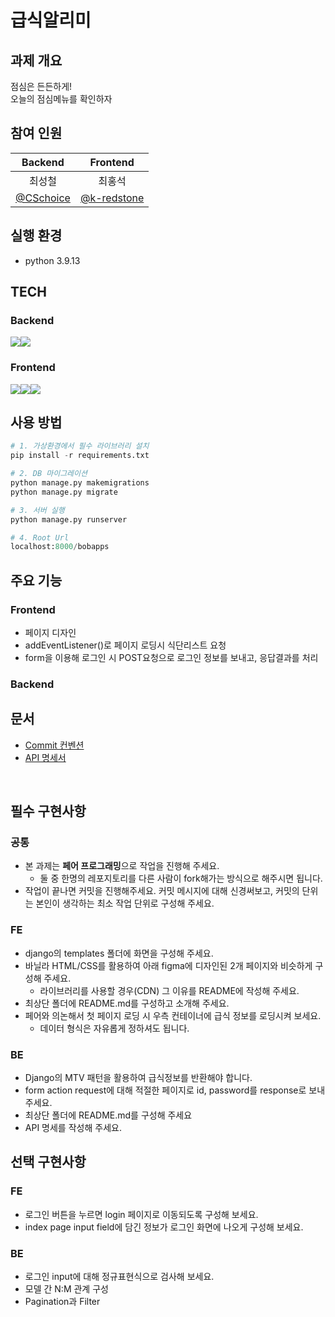 # 급식알리미

## 과제 개요

점심은 든든하게!  
오늘의 점심메뉴를 확인하자

## 참여 인원

|Backend|Frontend| 
|:----:|:----:|
|최성철|최홍석|
|[@CSchoice](https://github.com/CSchoice)|[@k-redstone](https://github.com/k-redstone)|

## 실행 환경

 - python 3.9.13


## TECH
 ### Backend

  <img src="https://img.shields.io/badge/Python-3776AB?style=for-the-badge&logo=Python&logoColor=white"/><img src="https://img.shields.io/badge/django-092E20?style=for-the-badge&logo=django&logoColor=white"/>

### Frontend

  <img src="https://img.shields.io/badge/html5-E34F26?style=for-the-badge&logo=html5&logoColor=white"/><img src="https://img.shields.io/badge/CSS3-1572B6?style=for-the-badge&logo=CSS3&logoColor=white"/><img src="https://img.shields.io/badge/javascript-F7DF1E?style=for-the-badge&logo=javascript&logoColor=white"/>




## 사용 방법
```python
# 1. 가상환경에서 필수 라이브러리 설치
pip install -r requirements.txt

# 2. DB 마이그레이션
python manage.py makemigrations
python manage.py migrate

# 3. 서버 실행
python manage.py runserver

# 4. Root Url
localhost:8000/bobapps

```


## 주요 기능

### Frontend
- 페이지 디자인
- addEventListener()로 페이지 로딩시 식단리스트 요청
- form을 이용해 로그인 시 POST요청으로 로그인 정보를 보내고, 응답결과를 처리

### Backend



## 문서
 - [Commit 컨벤션](./docs/GIT_convention)
 - [API 명세서](./docs/API_DOCS)



<br/>

## 필수 구현사항

### 공통
- 본 과제는 **페어 프로그래밍**으로 작업을 진행해 주세요.
    - 둘 중 한명의 레포지토리를 다른 사람이 fork해가는 방식으로 해주시면 됩니다.
- 작업이 끝나면 커밋을 진행해주세요. 커밋 메시지에 대해 신경써보고, 커밋의 단위는 본인이 생각하는 최소 작업 단위로 구성해 주세요.

### FE
- django의 templates 폴더에 화면을 구성해 주세요.
- 바닐라 HTML/CSS를 활용하여 아래 figma에 디자인된 2개 페이지와 비슷하게 구성해 주세요.
    - 라이브러리를 사용할 경우(CDN) 그 이유를 README에 작성해 주세요.
- 최상단 폴더에 README.md를 구성하고 소개해 주세요.
- 페어와 의논해서 첫 페이지 로딩 시 우측 컨테이너에 급식 정보를 로딩시켜 보세요.
    - 데이터 형식은 자유롭게 정하셔도 됩니다.

### BE

- Django의 MTV 패턴을 활용하여 급식정보를 반환해야 합니다.
- form action request에 대해 적절한 페이지로 id, password를 response로 보내주세요.
- 최상단 폴더에 README.md를 구성해 주세요
- API 명세를 작성해 주세요.


## 선택 구현사항

### FE

- 로그인 버튼을 누르면 login 페이지로 이동되도록 구성해 보세요.
- index page input field에 담긴 정보가 로그인 화면에 나오게 구성해 보세요.

### BE

- 로그인 input에 대해 정규표현식으로 검사해 보세요.
- 모델 간 N:M 관계 구성
- Pagination과 Filter
